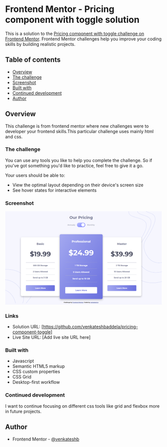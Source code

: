 # Frontend Mentor - Pricing component with toggle solution

This is a solution to the [Pricing component with toggle challenge on Frontend Mentor](https://www.frontendmentor.io/challenges/pricing-component-with-toggle-8vPwRMIC). Frontend Mentor challenges help you improve your coding skills by building realistic projects.

## Table of contents

- [Overview](#overview)
- [The challenge](#the-challenge)
- [Screenshot](#screenshot)
- [Built with](#built-with)
- [Continued development](#continued-development)
- [Author](#author)

## Overview

This challenge is from frontend mentor where new challenges were to developer your frontend skills.This particular challenge uses mainly html and css.

### The challenge

You can use any tools you like to help you complete the challenge. So if you've got something you'd like to practice, feel free to give it a go.

Your users should be able to:

- View the optimal layout depending on their device's screen size
- See hover states for interactive elements

### Screenshot

![](screenshot/screenshot.png)

### Links

- Solution URL: [https://github.com/venkateshbaddela/pricing-component-toggle]
- Live Site URL: [Add live site URL here]

### Built with

- Javascript
- Semantic HTML5 markup
- CSS custom properties
- CSS Grid
- Desktop-first workflow

### Continued development

I want to continue focusing on different css tools like grid and flexbox more in future projects.

## Author

- Frontend Mentor - [@venkateshb](https://www.frontendmentor.io/profile/yourusername)
